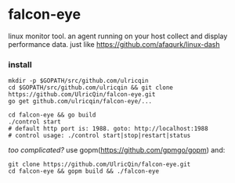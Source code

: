 falcon-eye
==========

linux monitor tool. an agent running on your host collect and display performance data. just like https://github.com/afaqurk/linux-dash


### install

```
mkdir -p $GOPATH/src/github.com/ulricqin
cd $GOPATH/src/github.com/ulricqin && git clone https://github.com/UlricQin/falcon-eye.git
go get github.com/ulricqin/falcon-eye/...

cd falcon-eye && go build
./control start
# default http port is: 1988. goto: http://localhost:1988
# control usage: ./control start|stop|restart|status
```

*too complicated?* use gopm(https://github.com/gpmgo/gopm) and:
```
git clone https://github.com/UlricQin/falcon-eye.git
cd falcon-eye && gopm build && ./falcon-eye
```

